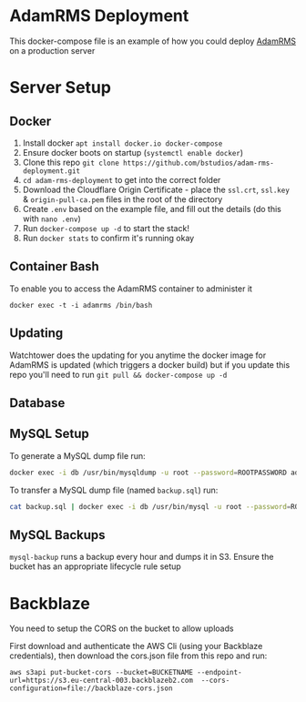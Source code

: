 # AdamRMS Deployment

This docker-compose file is an example of how you could deploy [AdamRMS](https://github.com/bstudios/adam-rms) on a production server

# Server Setup

## Docker

1. Install docker `apt install docker.io docker-compose`
1. Ensure docker boots on startup (`systemctl enable docker`)
1. Clone this repo `git clone https://github.com/bstudios/adam-rms-deployment.git`
1. `cd adam-rms-deployment` to get into the correct folder
1. Download the Cloudflare Origin Certificate - place the `ssl.crt`, `ssl.key` & `origin-pull-ca.pem` files in the root of the directory
1. Create `.env` based on the example file, and fill out the details (do this with `nano .env`)
1. Run `docker-compose up -d` to start the stack!
1. Run `docker stats` to confirm it's running okay

## Container Bash

To enable you to access the AdamRMS container to administer it 

`docker exec -t -i adamrms /bin/bash`

## Updating

Watchtower does the updating for you anytime the docker image for AdamRMS is updated (which triggers a docker build) but if you update this repo you'll need to run `git pull && docker-compose up -d`

## Database

## MySQL Setup

To generate a MySQL dump file run: 

```bash
docker exec -i db /usr/bin/mysqldump -u root --password=ROOTPASSWORD adamrms > backup.sql
```

To transfer a MySQL dump file (named `backup.sql`) run:

```bash
cat backup.sql | docker exec -i db /usr/bin/mysql -u root --password=ROOTPASSWORD adamrms
```

## MySQL Backups

`mysql-backup` runs a backup every hour and dumps it in S3. Ensure the bucket has an appropriate lifecycle rule setup


# Backblaze

You need to setup the CORS on the bucket to allow uploads

First download and authenticate the AWS Cli (using your Backblaze credentials), then download the cors.json file from this repo and run:

`aws s3api put-bucket-cors --bucket=BUCKETNAME --endpoint-url=https://s3.eu-central-003.backblazeb2.com  --cors-configuration=file://backblaze-cors.json`
